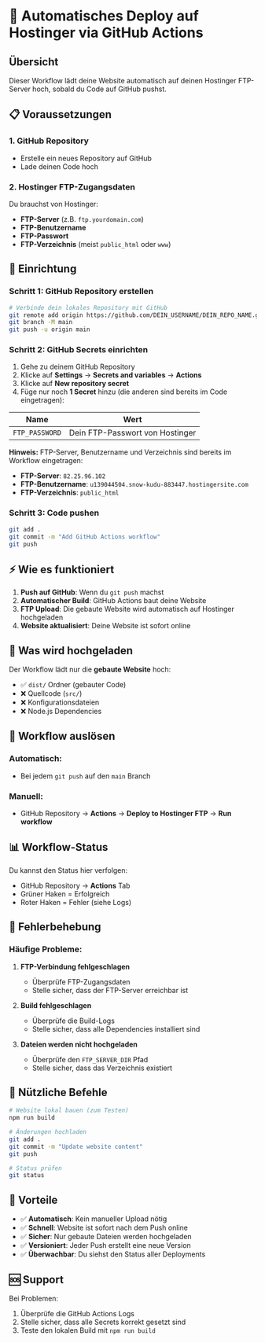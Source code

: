 # 🚀 Automatisches Deploy auf Hostinger via GitHub Actions

## Übersicht
Dieser Workflow lädt deine Website automatisch auf deinen Hostinger FTP-Server hoch, sobald du Code auf GitHub pushst.

## 📋 Voraussetzungen

### 1. GitHub Repository
- Erstelle ein neues Repository auf GitHub
- Lade deinen Code hoch

### 2. Hostinger FTP-Zugangsdaten
Du brauchst von Hostinger:
- **FTP-Server** (z.B. `ftp.yourdomain.com`)
- **FTP-Benutzername**
- **FTP-Passwort**
- **FTP-Verzeichnis** (meist `public_html` oder `www`)

## 🔧 Einrichtung

### Schritt 1: GitHub Repository erstellen
```bash
# Verbinde dein lokales Repository mit GitHub
git remote add origin https://github.com/DEIN_USERNAME/DEIN_REPO_NAME.git
git branch -M main
git push -u origin main
```

### Schritt 2: GitHub Secrets einrichten
1. Gehe zu deinem GitHub Repository
2. Klicke auf **Settings** → **Secrets and variables** → **Actions**
3. Klicke auf **New repository secret**
4. Füge nur noch **1 Secret** hinzu (die anderen sind bereits im Code eingetragen):

| Name | Wert |
|------|------|
| `FTP_PASSWORD` | Dein FTP-Passwort von Hostinger |

**Hinweis:** FTP-Server, Benutzername und Verzeichnis sind bereits im Workflow eingetragen:
- **FTP-Server**: `82.25.96.102`
- **FTP-Benutzername**: `u139044504.snow-kudu-883447.hostingersite.com`
- **FTP-Verzeichnis**: `public_html`

### Schritt 3: Code pushen
```bash
git add .
git commit -m "Add GitHub Actions workflow"
git push
```

## ⚡ Wie es funktioniert

1. **Push auf GitHub**: Wenn du `git push` machst
2. **Automatischer Build**: GitHub Actions baut deine Website
3. **FTP Upload**: Die gebaute Website wird automatisch auf Hostinger hochgeladen
4. **Website aktualisiert**: Deine Website ist sofort online

## 📁 Was wird hochgeladen

Der Workflow lädt nur die **gebaute Website** hoch:
- ✅ `dist/` Ordner (gebauter Code)
- ❌ Quellcode (`src/`)
- ❌ Konfigurationsdateien
- ❌ Node.js Dependencies

## 🔄 Workflow auslösen

### Automatisch:
- Bei jedem `git push` auf den `main` Branch

### Manuell:
- GitHub Repository → **Actions** → **Deploy to Hostinger FTP** → **Run workflow**

## 📊 Workflow-Status

Du kannst den Status hier verfolgen:
- GitHub Repository → **Actions** Tab
- Grüner Haken = Erfolgreich
- Roter Haken = Fehler (siehe Logs)

## 🚨 Fehlerbehebung

### Häufige Probleme:

1. **FTP-Verbindung fehlgeschlagen**
   - Überprüfe FTP-Zugangsdaten
   - Stelle sicher, dass der FTP-Server erreichbar ist

2. **Build fehlgeschlagen**
   - Überprüfe die Build-Logs
   - Stelle sicher, dass alle Dependencies installiert sind

3. **Dateien werden nicht hochgeladen**
   - Überprüfe den `FTP_SERVER_DIR` Pfad
   - Stelle sicher, dass das Verzeichnis existiert

## 📝 Nützliche Befehle

```bash
# Website lokal bauen (zum Testen)
npm run build

# Änderungen hochladen
git add .
git commit -m "Update website content"
git push

# Status prüfen
git status
```

## 🎯 Vorteile

- ✅ **Automatisch**: Kein manueller Upload nötig
- ✅ **Schnell**: Website ist sofort nach dem Push online
- ✅ **Sicher**: Nur gebaute Dateien werden hochgeladen
- ✅ **Versioniert**: Jeder Push erstellt eine neue Version
- ✅ **Überwachbar**: Du siehst den Status aller Deployments

## 🆘 Support

Bei Problemen:
1. Überprüfe die GitHub Actions Logs
2. Stelle sicher, dass alle Secrets korrekt gesetzt sind
3. Teste den lokalen Build mit `npm run build`
